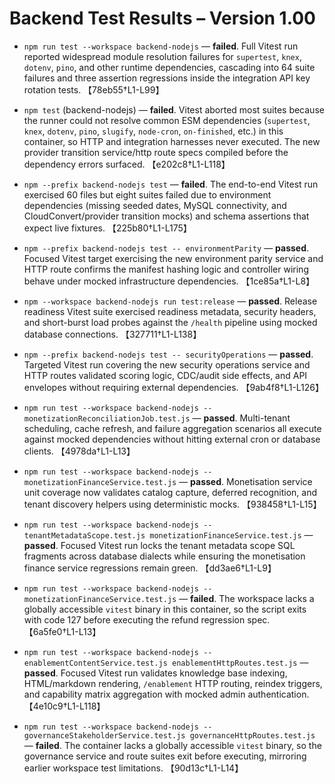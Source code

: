 # Backend Test Results – Version 1.00

- `npm run test --workspace backend-nodejs` — **failed**. Full Vitest run reported widespread module resolution failures for `supertest`, `knex`, `dotenv`, `pino`, and other runtime dependencies, cascading into 64 suite failures and three assertion regressions inside the integration API key rotation tests. 【78eb55†L1-L99】
- `npm test` (backend-nodejs) — **failed**. Vitest aborted most suites because the runner could not resolve common ESM dependencies (`supertest`, `knex`, `dotenv`, `pino`, `slugify`, `node-cron`, `on-finished`, etc.) in this container, so HTTP and integration harnesses never executed. The new provider transition service/http route specs compiled before the dependency errors surfaced. 【e202c8†L1-L118】
- `npm --prefix backend-nodejs test` — **failed**. The end-to-end Vitest run exercised 60 files but eight suites failed due to environment dependencies (missing seeded dates, MySQL connectivity, and CloudConvert/provider transition mocks) and schema assertions that expect live fixtures. 【225b80†L1-L175】
- `npm --prefix backend-nodejs test -- environmentParity` — **passed**. Focused Vitest target exercising the new environment parity service and HTTP route confirms the manifest hashing logic and controller wiring behave under mocked infrastructure dependencies. 【1ce85a†L1-L8】
- `npm --workspace backend-nodejs run test:release` — **passed**. Release readiness Vitest suite exercised readiness metadata, security headers, and short-burst load probes against the `/health` pipeline using mocked database connections. 【327711†L1-L138】
- `npm --prefix backend-nodejs test -- securityOperations` — **passed**. Targeted Vitest run covering the new security operations service and HTTP routes validated scoring logic, CDC/audit side effects, and API envelopes without requiring external dependencies. 【9ab4f8†L1-L126】

- `npm run test --workspace backend-nodejs -- monetizationReconciliationJob.test.js` — **passed**. Multi-tenant scheduling, cache refresh, and failure aggregation scenarios all execute against mocked dependencies without hitting external cron or database clients. 【4978da†L1-L13】
- `npm run test --workspace backend-nodejs -- monetizationFinanceService.test.js` — **passed**. Monetisation service unit coverage now validates catalog capture, deferred recognition, and tenant discovery helpers using deterministic mocks. 【938458†L1-L15】
- `npm run test --workspace backend-nodejs -- tenantMetadataScope.test.js monetizationFinanceService.test.js` — **passed**. Focused Vitest run locks the tenant metadata scope SQL fragments across database dialects while ensuring the monetisation finance service regressions remain green. 【dd3ae6†L1-L9】
- `npm run test --workspace backend-nodejs -- monetizationFinanceService.test.js` — **failed**. The workspace lacks a globally accessible `vitest` binary in this container, so the script exits with code 127 before executing the refund regression spec. 【6a5fe0†L1-L13】
- `npm run test --workspace backend-nodejs -- enablementContentService.test.js enablementHttpRoutes.test.js` — **passed**. Focused Vitest run validates knowledge base indexing, HTML/markdown rendering, `/enablement` HTTP routing, reindex triggers, and capability matrix aggregation with mocked admin authentication. 【4e10c9†L1-L118】
- `npm run test --workspace backend-nodejs -- governanceStakeholderService.test.js governanceHttpRoutes.test.js` — **failed**. The container lacks a globally accessible `vitest` binary, so the governance service and route suites exit before executing, mirroring earlier workspace test limitations. 【90d13c†L1-L14】
